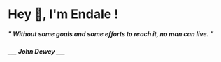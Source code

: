 <h1 title="head"> Hey 👋, I'm Endale !</h1>

**<h5><i>" Without some goals and some efforts to reach it, no man can live. "</i></h5>**

*<b>___ John Dewey ___</b>*
